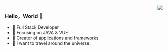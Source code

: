 <img align="right" src="https://github-readme-stats.vercel.app/api?username=coder-xiaoyi&show_icons=true&icon_color=CE1D2D&text_color=718096&bg_color=ffffff&hide_title=true" />

### Hello，World 👋

- :beginner: Full Stack Developer
- :blue_book: Focusing on JAVA & VUE
- :hammer: Creator of applications and frameworks
- :rocket: I want to travel around the universe.
